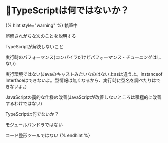 # 🚧TypeScriptは何ではないか？

{% hint style="warning" %}
執筆中

誤解されがちな次のことを説明する

TypeScriptが解決しないこと

実行時のパフォーマンス\(コンパイラだけどパフォーマンス・チューニングはしない\)

実行環境ではない\(Javaのキャストみたいなのはないよasは違うよ。instanceof Interfaceはできないよ。型情報は無くなるから、実行時に型名を調べたりはできないよ。\)

JavaScriptの罠的な仕様の改善\(JavaScriptが改善しないところは積極的に改善するわけではない\)

TypeScriptは何でないか？

モジュールバンドラではない

コード整形ツールではない
{% endhint %}


